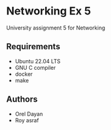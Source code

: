 # Networking Ex 5

University assignment 5 for Networking


## Requirements

- Ubuntu 22.04 LTS
- GNU C compiler
- docker
- make


## Authors

- Orel Dayan
- Roy asraf
